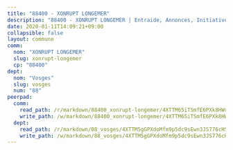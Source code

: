 ```yaml
---
title: "88400 - XONRUPT LONGEMER"
description: "88400 - XONRUPT LONGEMER | Entraide, Annonces, Initiatives"
date: 2020-01-11T14:09:21+09:00
collapsible: false
layout: commune
comm:
  nom: "XONRUPT LONGEMER"
  slug: xonrupt-longemer
  cp: "88400"
dept:
  nom: "Vosges"
  slug: vosges
  num: "88"
peerpad:
  comm:
    read_path: /r/markdown/88400_xonrupt-longemer/4XTTM65iTSmfE6PXk8HWuPgLcSzcxnsYPUL5nbNkGVprGsfu6
    write_path: /w/markdown/88400_xonrupt-longemer/4XTTM65iTSmfE6PXk8HWuPgLcSzcxnsYPUL5nbNkGVprGsfu6-K3TgTsq9j7srUZf4UeU3WaPkN9es3vt7AThWrchVH2FWZ8C1VHXJqip7XbCKKTg9JUtAjKZp678jSfgfggigGhxpg8SJ47jV3GiNPsH1fiPhTVYxpiP4qdgC1ieAKAmmmf1DP9VW
  dept:
    read_path: /r/markdown/88_vosges/4XTTM5gGPXdoMfm9p5dc9sEwn3JS776cHSw64JYpD4AKnKgyh
    write_path: /w/markdown/88_vosges/4XTTM5gGPXdoMfm9p5dc9sEwn3JS776cHSw64JYpD4AKnKgyh-K3TgUjEFywcTUHQwfrd2vcZqhoXLakdoQGFv4iriv1FKkvQkBsudnBxafkQDfPcxTDRHN5T6bYyganuvcakuKenYoB5mPLKqUBjNMwpn75GQVixUmzXGkneDufRSqDthC8iyXi1Z
---
```


